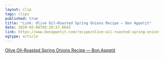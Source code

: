 ```yaml
---
layout: clip 
tags: clips 
published: true 
title: "Link: Olive Oil–Roasted Spring Onions Recipe — Bon Appetit" 
date: 2020-02-06T05:29:57.684Z 
link: https://www.bonappetit.com/recipe/olive-oil-roasted-spring-onions 
ogtype: article 
---
```

[Olive Oil–Roasted Spring Onions Recipe — Bon Appetit](https://www.bonappetit.com/recipe/olive-oil-roasted-spring-onions) 

